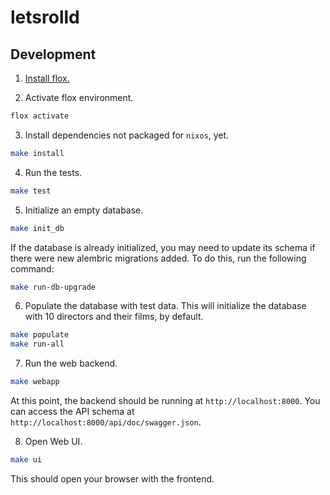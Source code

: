 # letsrolld

## Development

1. [Install flox.](https://flox.dev/docs/install-flox/)

2. Activate flox environment.

```bash
flox activate
```

3. Install dependencies not packaged for `nixos`, yet.

```bash
make install
```

4. Run the tests.

```bash
make test
```

5. Initialize an empty database.

```bash
make init_db
```

If the database is already initialized, you may need to update its schema if
there were new alembric migrations added. To do this, run the following
command:

```bash
make run-db-upgrade
```

6. Populate the database with test data. This will initialize the database with
   10 directors and their films, by default.

```bash
make populate
make run-all
```

7. Run the web backend.

```bash
make webapp
```

At this point, the backend should be running at `http://localhost:8000`. You
can access the API schema at `http://localhost:8000/api/doc/swagger.json`.


8. Open Web UI.

```bash
make ui
```

This should open your browser with the frontend.
